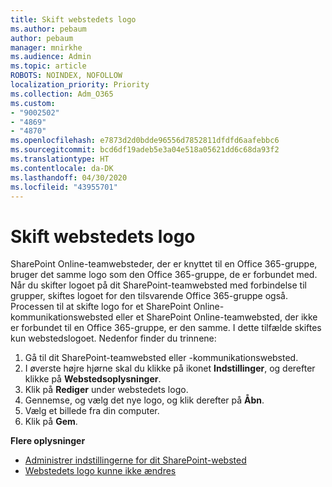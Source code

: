 ```yaml
---
title: Skift webstedets logo
ms.author: pebaum
author: pebaum
manager: mnirkhe
ms.audience: Admin
ms.topic: article
ROBOTS: NOINDEX, NOFOLLOW
localization_priority: Priority
ms.collection: Adm_O365
ms.custom:
- "9002502"
- "4869"
- "4870"
ms.openlocfilehash: e7873d2d0bdde96556d7852811dfdfd6aafebbc6
ms.sourcegitcommit: bcd6df19adeb5e3a04e518a05621dd6c68da93f2
ms.translationtype: HT
ms.contentlocale: da-DK
ms.lasthandoff: 04/30/2020
ms.locfileid: "43955701"
---
```

# <a name="change-site-logo"></a>Skift webstedets logo

SharePoint Online-teamwebsteder, der er knyttet til en Office 365-gruppe, bruger det samme logo som den Office 365-gruppe, de er forbundet med. Når du skifter logoet på dit SharePoint-teamwebsted med forbindelse til grupper, skiftes logoet for den tilsvarende Office 365-gruppe også. Processen til at skifte logo for et SharePoint Online-kommunikationswebsted eller et SharePoint Online-teamwebsted, der ikke er forbundet til en Office 365-gruppe, er den samme. I dette tilfælde skiftes kun webstedslogoet. Nedenfor finder du trinnene:

1. Gå til dit SharePoint-teamwebsted eller -kommunikationswebsted.
2. I øverste højre hjørne skal du klikke på ikonet **Indstillinger**, og derefter klikke på **Webstedsoplysninger**.
3. Klik på **Rediger** under webstedets logo.
4. Gennemse, og vælg det nye logo, og klik derefter på **Åbn**.
5. Vælg et billede fra din computer.
6. Klik på **Gem**.

**Flere oplysninger**

- [Administrer indstillingerne for dit SharePoint-websted](https://support.office.com/article/manage-your-sharepoint-site-settings-8376034d-d0c7-446e-9178-6ab51c58df42)
- [Webstedets logo kunne ikke ændres](https://docs.microsoft.com/sharepoint/troubleshoot/sites/error-when-changing-o365-site-logo)
